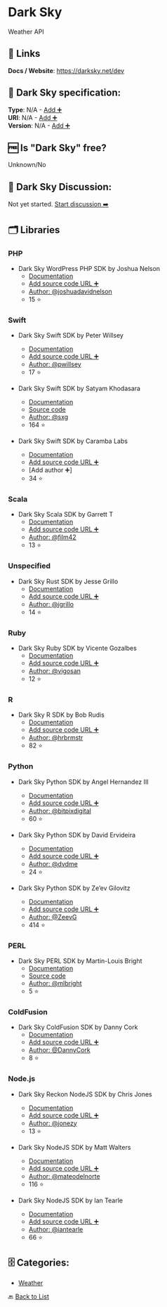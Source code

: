 # Dark Sky
Weather API

##  🔗 Links
**Docs / Website**: https://darksky.net/dev

## 🧬 Dark Sky specification:
**Type**: N/A - [Add ➕](https://github.com/apis-list/apis-list/edit/main/apis-list.yaml)  
**URI**: N/A - [Add ➕](https://github.com/apis-list/apis-list/edit/main/apis-list.yaml)  
**Version**: N/A - [Add ➕](https://github.com/apis-list/apis-list/edit/main/apis-list.yaml)

## 🆓 Is "Dark Sky" free?
 Unknown/No 

## 💬 Dark Sky Discussion:
Not yet started. [Start discussion ➡️](https://github.com/apis-list/apis-list/discussions/new)

## 🗂️ Libraries
### PHP
- Dark Sky WordPress PHP SDK by Joshua Nelson
    - [Documentation](https://github.com/joshuadavidnelson/wp-darksky)
    - [Add source code URL ➕]()
    - [Author: @joshuadavidnelson](https://github.com/joshuadavidnelson)
    - 15 ⭐

### Swift
- Dark Sky Swift SDK by Peter Willsey
    - [Documentation](https://github.com/pwillsey/ForecastIOClient)
    - [Add source code URL ➕]()
    - [Author: @pwillsey](https://github.com/pwillsey)
    - 17 ⭐

- Dark Sky Swift SDK by Satyam Khodasara
    - [Documentation](https://darksky.net/dev/docs/libraries)
    - [Source code](https://github.com/sxg/ForecastIO)
    - [Author: @sxg](https://github.com/sxg)
    - 164 ⭐

- Dark Sky Swift SDK by Caramba Labs
    - [Documentation](https://github.com/carambalabs/DarkSkyKit)
    - [Add source code URL ➕]()
    - [Add author ➕]
    - 34 ⭐

### Scala
- Dark Sky Scala SDK by Garrett T
    - [Documentation](https://github.com/film42/forecast-io-scala)
    - [Add source code URL ➕]()
    - [Author: @film42](https://github.com/film42)
    - 13 ⭐

### Unspecified
- Dark Sky Rust SDK by Jesse Grillo
    - [Documentation](https://github.com/jgrillo/forecast-rs)
    - [Add source code URL ➕]()
    - [Author: @jgrillo](https://github.com/jgrillo)
    - 14 ⭐

### Ruby
- Dark Sky Ruby SDK by Vicente Gozalbes
    - [Documentation](https://github.com/vigosan/forecast_io)
    - [Add source code URL ➕]()
    - [Author: @vigosan](https://github.com/vigosan)
    - 12 ⭐

### R
- Dark Sky R SDK by Bob Rudis
    - [Documentation](https://github.com/hrbrmstr/darksky)
    - [Add source code URL ➕]()
    - [Author: @hrbrmstr](https://github.com/hrbrmstr)
    - 82 ⭐

### Python
- Dark Sky Python SDK by Angel Hernandez III
    - [Documentation](https://github.com/bitpixdigital/forecastiopy3)
    - [Add source code URL ➕]()
    - [Author: @bitpixdigital](https://github.com/bitpixdigital)
    - 60 ⭐

- Dark Sky Python SDK by David Ervideira
    - [Documentation](https://github.com/dvdme/forecastiopy)
    - [Add source code URL ➕]()
    - [Author: @dvdme](https://github.com/dvdme)
    - 24 ⭐

- Dark Sky Python SDK by Ze’ev Gilovitz
    - [Documentation](https://github.com/ZeevG/python-forecast.io)
    - [Add source code URL ➕]()
    - [Author: @ZeevG](https://github.com/ZeevG)
    - 414 ⭐

### PERL
- Dark Sky PERL SDK by Martin-Louis Bright
    - [Documentation](http://search.cpan.org/~martyloo/Forecast-IO-0.21/lib/Forecast/IO.pm)
    - [Source code](https://github.com/mlbright/Forecast-IO)
    - [Author: @mlbright](https://github.com/mlbright)
    - 5 ⭐

### ColdFusion
- Dark Sky ColdFusion SDK by Danny Cork
    - [Documentation](https://github.com/DannyCork/ForecastCFML)
    - [Add source code URL ➕]()
    - [Author: @DannyCork](https://github.com/DannyCork)
    - 8 ⭐

### Node.js
- Dark Sky Reckon NodeJS SDK by Chris Jones
    - [Documentation](https://github.com/jonezy/reckon/)
    - [Add source code URL ➕]()
    - [Author: @jonezy](https://github.com/jonezy)
    - 13 ⭐

- Dark Sky NodeJS SDK by Matt Walters
    - [Documentation](https://github.com/mateodelnorte/forecast.io)
    - [Add source code URL ➕]()
    - [Author: @mateodelnorte](https://github.com/mateodelnorte)
    - 116 ⭐

- Dark Sky NodeJS SDK by Ian Tearle
    - [Documentation](https://github.com/iantearle/forecast.io-javascript-api)
    - [Add source code URL ➕]()
    - [Author: @iantearle](https://github.com/iantearle)
    - 66 ⭐


## 🗄️ Categories:
- [Weather](https://github.com/apis-list/apis-list#weather-)

🔙  [Back to List](https://github.com/apis-list/apis-list)
